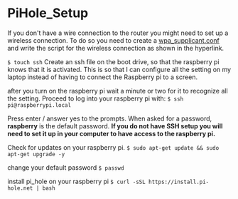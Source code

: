 # PiHole_Setup

If you don't have a wire connection to the router you might need to set up a wireless connection. To do so you need to create a [wpa_supplicant.conf](https://github.com/lertsoft/PiHole_Setup/blob/master/wpa_supplicant.conf) and write the script for the wireless connection as shown in the hyperlink.

  `$ touch ssh` Create an ssh file on the boot drive, so that the raspberry pi knows that it is activated.
This is so that I can configure all the setting on my laptop instead of having to connect the Raspberry pi to a screen.
 
  
after you turn on the raspberry pi wait a minute or two for it to recognize all the setting.
Proceed to log into your raspberry pi with:
  `$ ssh pi@raspberrypi.local`
 
Press enter / answer yes to the prompts.  When asked for a password,  **raspberry** is the default password.
**If you do not have SSH setup you will need to set it up in your computer to have access to the raspberry pi.**

Check for updates on your raspberry pi.
  `$ sudo apt-get update && sudo apt-get upgrade -y`

change your default password
  `$ passwd`

install pi_hole on your raspberry pi
  `$ curl -sSL https://install.pi-hole.net | bash`
